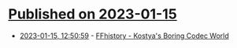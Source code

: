 # [Published on 2023-01-15](index.md)

* [2023-01-15, 12:50:59](https://lobste.rs/s/dejlur/ffhistory_kostya_s_boring_codec_world) - [FFhistory - Kostya's Boring Codec World](https://codecs.multimedia.cx/category/ffhistory/)

